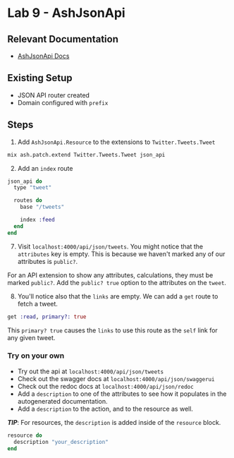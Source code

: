 # Lab 9 - AshJsonApi

## Relevant Documentation

- [AshJsonApi Docs](https://hexdocs.pm/ash_json_api/getting-started-with-ash-json-api.html)

## Existing Setup

- JSON API router created
- Domain configured with `prefix`

## Steps

1. Add `AshJsonApi.Resource` to the extensions to `Twitter.Tweets.Tweet`

```bash
mix ash.patch.extend Twitter.Tweets.Tweet json_api
```

2. Add an `index` route

```elixir
json_api do
  type "tweet"

  routes do
    base "/tweets"

    index :feed
  end
end
```

7. Visit `localhost:4000/api/json/tweets`. You might notice that the `attributes` key is empty. This is because we haven't marked any of our attributes is `public?`.

For an API extension to show any attributes, calculations, they must be marked `public?`. Add the `public? true` option to the attributes on the `tweet`.

8. You'll notice also that the `links` are empty. We can add a `get` route to fetch a tweet.

```elixir
get :read, primary?: true
```

This `primary? true` causes the `links` to use this route as the `self` link for any given tweet.

### Try on your own

- Try out the api at `localhost:4000/api/json/tweets`
- Check out the swagger docs at `localhost:4000/api/json/swaggerui`
- Check out the redoc docs at `localhost:4000/api/json/redoc`
- Add a `description` to one of the attributes to see how it populates in the autogenerated documentation.
- Add a `description` to the action, and to the resource as well.

**_TIP_**: For resources, the `description` is added inside of the `resource` block.

```elixir
resource do
  description "your_description"
end
```

